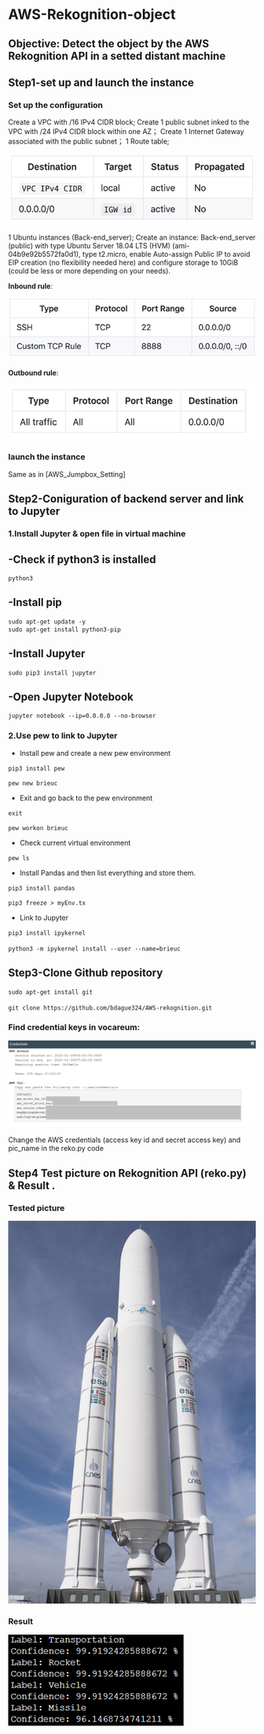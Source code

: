 # AWS-Rekognition-object

## Objective: Detect the object by the AWS Rekognition API in a setted distant machine

## Step1-set up and launch the instance

### Set up the configuration

Create a VPC with /16 IPv4 CIDR block;
Create 1 public subnet inked to the VPC with /24 IPv4 CIDR block within one AZ；
Create 1 Internet Gateway associated with the public subnet；
1 Route table;

![Légende](routetable1.png)

1 Ubuntu instances (Back-end_server);
Create an instance: Back-end_server (public) with type Ubuntu Server 18.04 LTS (HVM) (ami-04b9e92b5572fa0d1), type t2.micro, enable Auto-assign Public IP to avoid EIP creation (no flexibility needed here) and configure storage to 10GiB (could be less or more depending on your needs).


**Inbound rule**:

![Légende](inboundrule.png)

**Outbound rule**:

![Légende](outboundrule[1].png)

### launch the instance
Same as in [AWS_Jumpbox_Setting]


## Step2-Coniguration of backend server and link to Jupyter
### 1.Install Jupyter & open file in virtual machine
## -Check if python3 is installed
```
python3
```
## -Install pip
```
sudo apt-get update -y
sudo apt-get install python3-pip
```
## -Install Jupyter
```
sudo pip3 install jupyter
```
## -Open Jupyter Notebook
```
jupyter notebook --ip=0.0.0.0 --no-browser
```

### 2.Use pew to link to Jupyter

- Install pew and create a new pew environment
```
pip3 install pew

```
```
pew new brieuc
```
- Exit and go back to the pew environment
```
exit
```
```
pew workon brieuc
```
- Check current virtual environment
```
pew ls
```
- Install Pandas and then list everything and store them.
```
pip3 install pandas
```
```
pip3 freeze > myEnv.tx
```
- Link to Jupyter
```
pip3 install ipykernel

python3 -m ipykernel install --user --name=brieuc
```

## Step3-Clone Github repository

```
sudo apt-get install git

git clone https://github.com/bdague324/AWS-rekognition.git

```
### Find credential keys in vocareum:
![Légende](Credentials.PNG)

Change the AWS credentials (access key id and secret access key) and pic_name in the reko.py code

## Step4 Test picture on Rekognition API (reko.py) & Result .
### Tested picture

![Légende](Ariane.JPG)

### Result

![Légende](Result.PNG)
